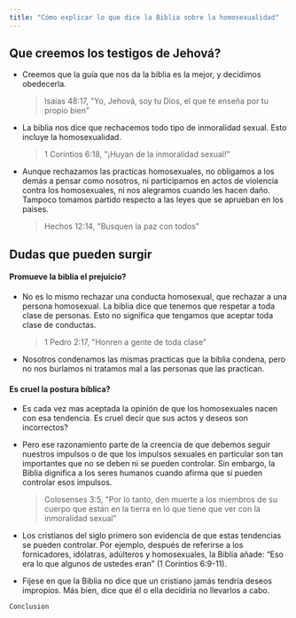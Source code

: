 ```yaml
---
title: "Cómo explicar lo que dice la Biblia sobre la homosexualidad"
---
```


<!-- Estructura:

1. Que creemos los testigos de Jehova?
2. Dudas que pueden surgir
    * Promueve la biblia el prejuicio?
    * Es cruel la postura biblica? -->

## Que creemos los testigos de Jehová?

* Creemos que la guía que nos da la biblia es la mejor, y decidimos obedecerla.
    
  > Isaías 48:17, "Yo, Jehová, soy tu Dios, el que te enseña por tu propio
  > bien"

* La biblia nos dice que rechacemos todo tipo de inmoralidad sexual. Esto
  incluye la homosexualidad.

  > 1 Corintios 6:18, "¡Huyan de la inmoralidad sexual!"

* Aunque rechazamos las practicas homosexuales, no obligamos a los demás
  a pensar como nosotros, ni participamos en actos de violencia contra los
  homosexuales, ni nos alegramos cuando les hacen daño. Tampoco tomamos partido
  respecto a las leyes que se aprueban en los países.

    > Hechos 12:14, "Busquen la paz con todos"

## Dudas que pueden surgir

#### Promueve la biblia el prejuicio?

* No es lo mismo rechazar una conducta homosexual, que rechazar a una persona
  homosexual. La biblia dice que tenemos que respetar a toda clase de personas.
  Esto no significa que tengamos que aceptar toda clase de conductas.

  > 1 Pedro 2:17, "Honren a gente de toda clase"

* Nosotros condenamos las mismas practicas que la biblia condena, pero no nos
  burlamos ni tratamos mal a las personas que las practican.

#### Es cruel la postura bíblica?

* Es cada vez mas aceptada la opinión de que los homosexuales nacen con esa
  tendencia. Es cruel decir que sus actos y deseos son incorrectos?

* Pero ese razonamiento parte de la creencia de que debemos seguir nuestros
  impulsos o de que los impulsos sexuales en particular son tan importantes que
  no se deben ni se pueden controlar. Sin embargo, la Biblia dignifica a los
  seres humanos cuando afirma que sí pueden controlar esos impulsos.

  > Colosenses 3:5, "Por lo tanto, den muerte a los miembros de su cuerpo que
  están en la tierra en lo que tiene que ver con la inmoralidad sexual"

* Los cristianos del siglo primero son evidencia de que estas tendencias se
  pueden controlar. Por ejemplo, después de referirse a los fornicadores,
  idólatras, adúlteros y homosexuales, la Biblia añade: “Eso era lo que algunos
  de ustedes eran” (1 Corintios 6:9-11).

* Fíjese en que la Biblia no dice que un cristiano jamás tendría deseos
  impropios. Más bien, dice que él o ella decidiría no llevarlos a cabo.

`Conclusion`
